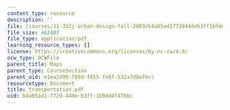 ```yaml
---
content_type: resource
description: ''
file: /courses/11-332j-urban-design-fall-2003/b4a05ad1772944deb3ff1b9dd4f4766c_transportation.pdf
file_size: 462407
file_type: application/pdf
learning_resource_types: []
license: https://creativecommons.org/licenses/by-nc-sa/4.0/
ocw_type: OCWFile
parent_title: Maps
parent_type: CourseSection
parent_uid: e1ea2d99-f88d-f855-fe8f-532a7d8e76cc
resourcetype: Document
title: transportation.pdf
uid: b4a05ad1-7729-44de-b3ff-1b9dd4f4766c
---
```

